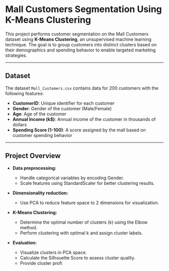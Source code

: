 # Mall Customers Segmentation Using K-Means Clustering

This project performs customer segmentation on the Mall Customers dataset using **K-Means Clustering**, an unsupervised machine learning technique. The goal is to group customers into distinct clusters based on their demographics and spending behavior to enable targeted marketing strategies.

---

## Dataset

The dataset `Mall_Customers.csv` contains data for 200 customers with the following features:

- **CustomerID**: Unique identifier for each customer  
- **Gender**: Gender of the customer (Male/Female)  
- **Age**: Age of the customer  
- **Annual Income (k$)**: Annual income of the customer in thousands of dollars  
- **Spending Score (1-100)**: A score assigned by the mall based on customer spending behavior  

---

## Project Overview

- **Data preprocessing:**  
  - Handle categorical variables by encoding Gender.  
  - Scale features using StandardScaler for better clustering results.

- **Dimensionality reduction:**  
  - Use PCA to reduce feature space to 2 dimensions for visualization.

- **K-Means Clustering:**  
  - Determine the optimal number of clusters (k) using the Elbow method.  
  - Perform clustering with optimal k and assign cluster labels.

- **Evaluation:**  
  - Visualize clusters in PCA space.  
  - Calculate the Silhouette Score to assess cluster quality.  
  - Provide cluster profi
